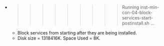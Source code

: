 * >>>>>>>>> Running inst-min-con-04-block-services-start-postinstall.sh ...
  * Block services from starting after they are being installed.
  * Disk size = 1318416K. Space Used = 8K.
